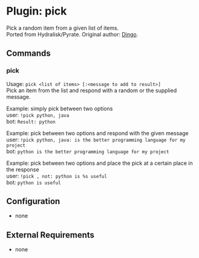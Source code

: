 Plugin: pick
===
Pick a random item from a given list of items.  
Ported from Hydralisk/Pyrate. Original author: [Dingo](https://matrix.to/#/@dingo:pack.rocks).

## Commands

### pick
Usage: `pick <list of items> [:<message to add to result>]`  
Pick an item from the list and respond with a random or the supplied message.  

Example: simply pick between two options   
user: `!pick python, java`  
bot: `Result: python`  

Example: pick between two options and respond with the given message  
user: `!pick python, java: is the better programming language for my project`  
bot: `python is the better programming language for my project`  

Example: pick between two options and place the pick at a certain place in the response  
user: `!pick , not: python is %s useful`  
bot: `python is useful`

## Configuration
- none

## External Requirements
- none
